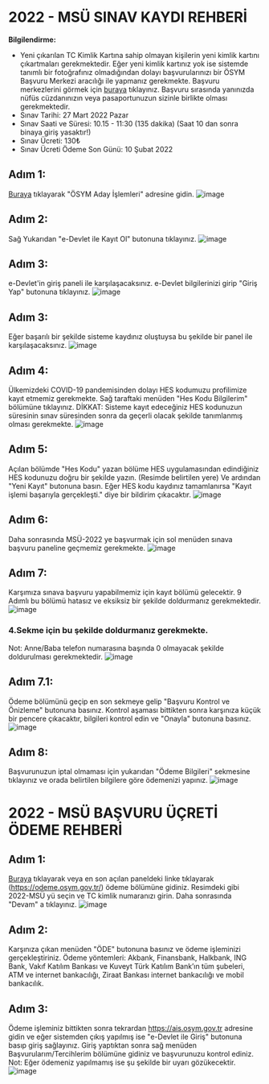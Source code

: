 # 2022 - MSÜ SINAV KAYDI REHBERİ


**Bilgilendirme:**
- Yeni çıkarılan TC Kimlik Kartına sahip olmayan kişilerin yeni kimlik kartını çıkartmaları gerekmektedir. Eğer yeni kimlik kartınız yok ise sistemde tanımlı bir fotoğrafınız olmadığından dolayı başvurularınızı bir ÖSYM Başvuru Merkezi aracılığı ile yapmanız gerekmekte. Başvuru merkezlerini görmek için [buraya](https://dokuman.osym.gov.tr/pdfdokuman/2022/MSU/bm13012022.pdf) tıklayınız. Başvuru sırasında yanınızda nüfüs cüzdanınızın veya pasaportunuzun sizinle birlikte olması gerekmektedir.
- Sınav Tarihi: 27 Mart 2022 Pazar
- Sınav Saati ve Süresi: 10.15 - 11:30 (135 dakika) (Saat 10 dan sonra binaya giriş yasaktır!)
- Sınav Ücreti: 130₺
- Sınav Ücreti Ödeme Son Günü: 10 Şubat 2022

## Adım 1:
[Buraya](https://ais.osym.gov.tr) tıklayarak "ÖSYM Aday İşlemleri" adresine gidin.
![image](https://i.hizliresim.com/sm1739i.jpg)

## Adım 2:
Sağ Yukarıdan "e-Devlet ile Kayıt Ol" butonuna tıklayınız.
![image](https://user-images.githubusercontent.com/31479027/149406479-71414105-14d7-4794-a239-fcdefcdd51dc.png)

## Adım 3:
e-Devlet'in giriş paneli ile karşılaşacaksınız. e-Devlet bilgilerinizi girip "Giriş Yap" butonuna tıklayınız.
![image](https://user-images.githubusercontent.com/31479027/149406653-dd5c6622-0976-42d6-a6d1-4ab41fe8283a.png)

## Adım 3:
Eğer başarılı bir şekilde sisteme kaydınız oluştuysa bu şekilde bir panel ile karşılaşacaksınız.
![image](https://user-images.githubusercontent.com/31479027/149406823-ea8481fa-b97e-4b76-aa96-eace685c9bd3.png)

## Adım 4:
Ülkemizdeki COVID-19 pandemisinden dolayı HES kodumuzu profilimize kayıt etmemiz gerekmekte. Sağ taraftaki menüden "Hes Kodu Bilgilerim" bölümüne tıklayınız.
DİKKAT: Sisteme kayıt edeceğiniz HES kodunuzun süresinin sınav süresinden sonra da geçerli olacak şekilde tanımlanmış olması gerekmekte.
![image](https://user-images.githubusercontent.com/31479027/149407270-d64044db-9b58-4fbf-88ab-56d88cd88bc3.png)

## Adım 5:
Açılan bölümde "Hes Kodu" yazan bölüme HES uygulamasından edindiğiniz HES kodunuzu doğru bir şekilde yazın. (Resimde belirtilen yere) Ve ardından "Yeni Kayıt" butonuna basın. Eğer HES kodu kaydınız tamamlanırsa "Kayıt işlemi başarıyla gerçekleşti." diye bir bildirim çıkacaktır.
![image](https://user-images.githubusercontent.com/31479027/149407579-bdff71ad-71f1-4c90-985f-9fe9ba4d4845.png)

## Adım 6:
Daha sonrasında MSÜ-2022 ye başvurmak için sol menüden sınava başvuru paneline geçmemiz gerekmekte.
![image](https://user-images.githubusercontent.com/31479027/149407784-b8e7e481-436a-4383-ad7e-91aa4f22d420.png)

## Adım 7:
Karşımıza sınava başvuru yapabilmemiz için kayıt bölümü gelecektir. 9 Adımlı bu bölümü hatasız ve eksiksiz bir şekilde doldurmanız gerekmektedir.
![image](https://user-images.githubusercontent.com/31479027/149408639-e4082284-29a6-4891-8890-594995deab60.png)
### 4.Sekme için bu şekilde doldurmanız gerekmekte. 
Not: Anne/Baba telefon numarasına başında 0 olmayacak şekilde doldurulması gerekmektedir.
![image](https://user-images.githubusercontent.com/31479027/149409004-4336dd6a-1691-4144-9fb4-e025a458653c.png)

## Adım 7.1:
Ödeme bölümünü geçip en son sekmeye gelip "Başvuru Kontrol ve Önizleme" butonuna basınız. Kontrol aşaması bittikten sonra karşınıza küçük bir pencere çıkacaktır, bilgileri kontrol edin ve "Onayla" butonuna basınız.
![image](https://user-images.githubusercontent.com/31479027/149409293-e74eea78-e43b-4857-b74b-7e2660342fb7.png)

## Adım 8:
Başvurunuzun iptal olmaması için yukarıdan "Ödeme Bilgileri" sekmesine tıklayınız ve orada belirtilen bilgilere göre ödemenizi yapınız. 
![image](https://user-images.githubusercontent.com/31479027/149409657-b8574342-5942-4d52-9818-182f5fa57206.png)

# 2022 - MSÜ BAŞVURU ÜÇRETİ ÖDEME REHBERİ

## Adım 1:
[Buraya](https://odeme.osym.gov.tr/) tıklayarak veya en son açılan paneldeki linke tıklayarak (https://odeme.osym.gov.tr/) ödeme bölümüne gidiniz. Resimdeki gibi 2022-MSÜ yü seçin ve TC kimlik numaranızı girin. Daha sonrasında "Devam" a tıklayınız.
![image](https://user-images.githubusercontent.com/31479027/149410490-a6717bfe-0cc1-4c05-87c3-c9eb82db3817.png)

## Adım 2:
Karşınıza çıkan menüden "ÖDE" butonuna basınız ve ödeme işleminizi gerçekleştiriniz.
Ödeme yöntemleri: Akbank, Finansbank, Halkbank, ING Bank, Vakıf Katılım Bankası ve Kuveyt Türk Katılım Bank’ın tüm şubeleri, ATM ve internet bankacılığı, Ziraat Bankası internet bankacılığı ve mobil bankacılık.

## Adım 3:
Ödeme işleminiz bittikten sonra tekrardan https://ais.osym.gov.tr adresine gidin ve eğer sistemden çıkış yapılmış ise "e-Devlet ile Giriş" butonuna basıp giriş sağlayınız. Giriş yaptıktan sonra sağ menüden Başvurularım/Tercihlerim bölümüne gidiniz ve başvurunuzu kontrol ediniz.
Not: Eğer ödemeniz yapılmamış ise şu şekilde bir uyarı gözükecektir.
![image](https://user-images.githubusercontent.com/31479027/149411192-81d8f5e9-ebfe-4624-bfd0-6aebcab9cb16.png)
